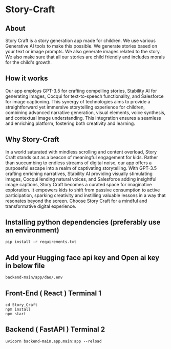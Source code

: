 # Story-Craft

## About

Story Craft is a story generation app made for children. We use various Generative AI tools to make this possible. We generate stories based on your text or image prompts. We also generate images related to the story. We also make sure that all our stories are child friendly and includes morals for the child's growth.

## How it works

Our app employs GPT-3.5 for crafting compelling stories, Stability AI for generating images, Cocqui for text-to-speech functionality, and Salesforce for image captioning. This synergy of technologies aims to provide a straightforward yet immersive storytelling experience for children, combining advanced narrative generation, visual elements, voice synthesis, and contextual image understanding. This integration ensures a seamless and enriching platform, fostering both creativity and learning.

## Why Story-Craft

In a world saturated with mindless scrolling and content overload, Story Craft stands out as a beacon of meaningful engagement for kids. Rather than succumbing to endless streams of digital noise, our app offers a purposeful escape into a realm of captivating storytelling. With GPT-3.5 crafting enriching narratives, Stability AI providing visually stimulating images, Cocqui lending natural voices, and Salesforce adding insightful image captions, Story Craft becomes a curated space for imaginative exploration. It empowers kids to shift from passive consumption to active participation, sparking creativity and instilling valuable lessons in a way that resonates beyond the screen. Choose Story Craft for a mindful and transformative digital experience.

## Installing python dependencies (preferably use an environment)

```console
pip install -r requirements.txt
```

## Add your Hugging face api key and Open ai key in below file

```console
backend-main/app/dao/.env
```

## Front-End ( React ) Terminal 1

```console
cd Story_Craft
npm install
npm start
```

## Backend ( FastAPI ) Terminal 2

```console
uvicorn backend-main.app.main:app --reload
```
